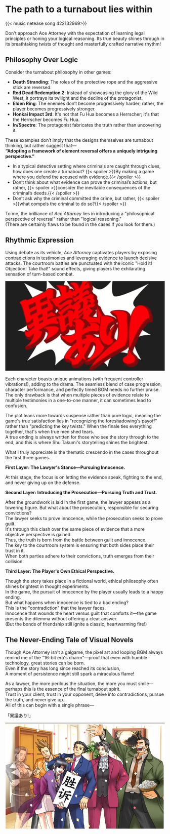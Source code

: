 # The path to a turnabout lies within


{{< music netease song 422132969>}}

Don't approach Ace Attorney with the expectation of learning legal principles or honing your logical reasoning. Its true beauty shines through in its breathtaking twists of thought and masterfully crafted narrative rhythm!

## Philosophy Over Logic

Consider the turnabout philosophy in other games:

- **Death Stranding**: The roles of the protective rope and the aggressive stick are reversed.
- **Red Dead Redemption 2**: Instead of showcasing the glory of the Wild West, it portrays its twilight and the decline of the protagonist.
- **Elden Ring**: The enemies don’t become progressively harder; rather, the player becomes progressively stronger.
- **Honkai Impact 3rd**: It's not that Fu Hua becomes a Herrscher; it's that the Herrscher becomes Fu Hua.
- **In/Spectre**: The protagonist fabricates the truth rather than uncovering it.

These examples don’t imply that the designs themselves are turnabout thinking, but rather suggest that—  
**“Adopting a framework of element reversal offers a uniquely intriguing perspective.”**

- In a typical detective setting where criminals are caught through clues, how does one create a turnabout? {{< spoiler >}}By making a game where you defend the accused with evidence.{{< /spoiler >}}
- Don’t think about what evidence can prove the criminal’s actions, but rather, {{< spoiler >}}consider the inevitable consequences of the criminal’s deeds.{{< /spoiler >}}
- Don’t ask why the criminal committed the crime, but rather, {{< spoiler >}}what compels the criminal to do so?{{< /spoiler >}}

To me, the brilliance of _Ace Attorney_ lies in introducing a "philosophical perspective of reversal" rather than "logical reasoning."  
(There are certainly flaws to be found in the cases if you look for them.)

## Rhythmic Expression

Using debate as its vehicle, *Ace Attorney* captivates players by exposing contradictions in testimonies and leveraging evidence to launch decisive attacks. The courtroom battles are punctuated with the iconic "Hold it! Objection! Take that!" sound effects, giving players the exhilarating sensation of turn-based combat.

![Invincible Speech Bubble](/img/逆转裁判.zh-cn-20240810201607661.webp)

Each character boasts unique animations (with frequent controller vibrations!), adding to the drama. The seamless blend of case progression, character performance, and perfectly timed BGM needs no further praise. The only drawback is that when multiple pieces of evidence relate to multiple testimonies in a one-to-one manner, it can sometimes lead to confusion.

The plot leans more towards suspense rather than pure logic, meaning the game's true satisfaction lies in "recognizing the foreshadowing's payoff" rather than "predicting the key twists." When the finale ties everything together, that's when true men shed tears.  
A true ending is always written for those who see the story through to the end, and this is where Shu Takumi's storytelling shines the brightest.


What I truly appreciate is the thematic crescendo in the cases throughout the first three games.

**First Layer: The Lawyer's Stance—Pursuing Innocence.**

At this stage, the focus is on letting the evidence speak, fighting to the end, and never giving up on the defense.

**Second Layer: Introducing the Prosecution—Pursuing Truth and Trust.**

After the groundwork is laid in the first game, the lawyer appears as a towering figure. But what about the prosecution, responsible for securing convictions?  
The lawyer seeks to prove innocence, while the prosecution seeks to prove guilt.  
It's through this clash over the same piece of evidence that a more objective perspective is gained.  
Thus, the truth is born from the battle between guilt and innocence.  
The key to the courtroom system is ensuring that both sides place their trust in it.  
When both parties adhere to their convictions, truth emerges from their collision.

**Third Layer: The Player's Own Ethical Perspective.**

Though the story takes place in a fictional world, ethical philosophy often shines brightest in thought experiments.  
In the game, the pursuit of innocence by the player usually leads to a happy ending.  
But what happens when innocence is tied to a bad ending?  
This is the "contradiction" that the lawyer faces.  
Innocence that wounds the heart versus guilt that comforts it—the game presents the dilemma without offering a clear answer.  
(But the bonds of friendship still ignite a classic, heartwarming fire!)

## The Never-Ending Tale of Visual Novels

Though Ace Attorney  isn't a galgame, the pixel art and looping BGM always remind me of the "16-bit era's charm"—proof that even with humble technology, great stories can be born.  
Even if the story has long since reached its conclusion,  
A moment of persistence might still spark a miraculous flame!

As a lawyer, the more perilous the situation, the more you must smile—perhaps this is the essence of the final turnabout spirit.  
Trust in your client, trust in your opponent, delve into contradictions, pursue the truth, and never give up...  
All of this can begin with a single phrase—

「異議あり!」

![異議あり!](/img/逆转裁判.zh-cn-20240810201920520.webp)

